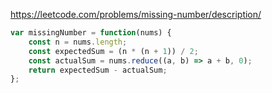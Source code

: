 https://leetcode.com/problems/missing-number/description/

```js
var missingNumber = function(nums) {
    const n = nums.length;
    const expectedSum = (n * (n + 1)) / 2;
    const actualSum = nums.reduce((a, b) => a + b, 0);
    return expectedSum - actualSum;
};
```